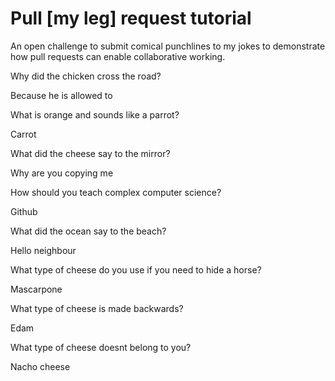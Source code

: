 # Pull [my leg] request tutorial
An open challenge to submit comical punchlines to my jokes to demonstrate how pull requests can enable collaborative working. 

Why did the chicken cross the road? 

Because he is allowed to

What is orange and sounds like a parrot? 

Carrot

What did the cheese say to the mirror? 

Why are you copying me

How should you teach complex computer science? 

Github

What did the ocean say to the beach?

Hello neighbour

What type of cheese do you use if you need to hide a horse?

Mascarpone

What type of cheese is made backwards?

Edam

What type of cheese doesnt belong to you?

Nacho cheese


